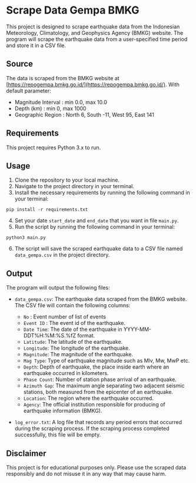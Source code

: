 

# Scrape Data Gempa BMKG

This project is designed to scrape earthquake data from the Indonesian Meteorology, Climatology, and Geophysics Agency (BMKG) website.
The program will scrape the earthquake data from a user-specified time period and store it in a CSV file. 

## Source

The data is scraped from the BMKG website at [https://repogempa.bmkg.go.id/](https://repogempa.bmkg.go.id/).
With default parameter:
  - Magnitude Interval : min 0.0, max 10.0
  - Depth (km) : min 0, max 1000
  - Geographic Region : North 6, South -11, West 95, East 141

## Requirements

This project requires Python 3.x to run.

## Usage

1. Clone the repository to your local machine.
2. Navigate to the project directory in your terminal.
3. Install the necessary requirements by running the following command in your terminal:

```
pip install -r requirements.txt
```

4. Set your date `start_date` and `end_date` that you want in file `main.py`. 
5. Run the script by running the following command in your terminal:

```
python3 main.py
```

6. The script will save the scraped earthquake data to a CSV file named `data_gempa.csv` in the project directory.

## Output

The program will output the following files:

- `data_gempa.csv`: The earthquake data scraped from the BMKG website. The CSV file will contain the following columns:

  - `No` : Event number of list of events
  - `Event ID` : The event id of the earthquake.
  - `Date Time`: The date of the earthquake in YYYY-MM-DDT%H:%M:%S.%fZ format.
  - `Latitude`: The latitude of the earthquake.
  - `Longitude`: The longitude of the earthquake.
  - `Magnitude`: The magnitude of the earthquake.
  - `Mag Type`: Type of earthquake magnitude such as Mlv, Mw, MwP etc.
  - `Depth`: Depth of earthquake, the place inside earth where an earthquake occurred in kilometers.
  - `Phase Count`: Number of station phase arrival of an earthquake.
  - `Azimuth Gap`: The maximum angle separating two adjacent seismic stations, both measured from the epicenter of an earthquake.
  - `Location`: The region where the earthquake occurred.
  - `Agency`: The official institution responsible for producing of earthquake information (BMKG).

- `log_error.txt`: A log file that records any period errors that occurred during the scraping process. If the scraping process completed successfully, this file will be empty.

## Disclaimer

This project is for educational purposes only. Please use the scraped data responsibly and do not misuse it in any way that may cause harm.
